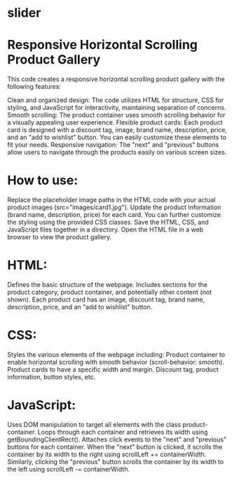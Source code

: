 # slider

# Responsive Horizontal Scrolling Product Gallery

This code creates a responsive horizontal scrolling product gallery with the following features:

Clean and organized design: The code utilizes HTML for structure, CSS for styling, and JavaScript for interactivity, maintaining separation of concerns.
Smooth scrolling: The product container uses smooth scrolling behavior for a visually appealing user experience.
Flexible product cards: Each product card is designed with a discount tag, image, brand name, description, price, and an "add to wishlist" button. You can easily customize these elements to fit your needs.
Responsive navigation: The "next" and "previous" buttons allow users to navigate through the products easily on various screen sizes.

# How to use:

Replace the placeholder image paths in the HTML code with your actual product images (src="images/card1.jpg").
Update the product information (brand name, description, price) for each card.
You can further customize the styling using the provided CSS classes.
Save the HTML, CSS, and JavaScript files together in a directory.
Open the HTML file in a web browser to view the product gallery.

# HTML:

Defines the basic structure of the webpage.
Includes sections for the product category, product container, and potentially other content (not shown).
Each product card has an image, discount tag, brand name, description, price, and an "add to wishlist" button.

# CSS:

Styles the various elements of the webpage including:
Product container to enable horizontal scrolling with smooth behavior (scroll-behavior: smooth).
Product cards to have a specific width and margin.
Discount tag, product information, button styles, etc.

# JavaScript:

Uses DOM manipulation to target all elements with the class product-container.
Loops through each container and retrieves its width using getBoundingClientRect().
Attaches click events to the "next" and "previous" buttons for each container.
When the "next" button is clicked, it scrolls the container by its width to the right using scrollLeft += containerWidth.
Similarly, clicking the "previous" button scrolls the container by its width to the left using scrollLeft -= containerWidth.
